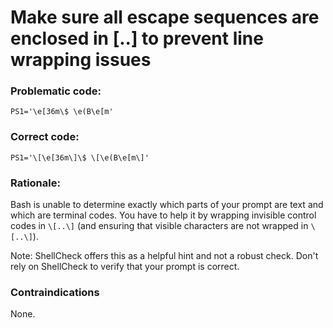 # Make sure all escape sequences are enclosed in \[..\] to prevent line wrapping issues

### Problematic code:

    PS1='\e[36m\$ \e(B\e[m'

### Correct code:

    PS1='\[\e[36m\]\$ \[\e(B\e[m\]'

### Rationale:

Bash is unable to determine exactly which parts of your prompt are text and which are terminal codes. You have to help it by wrapping invisible control codes in `\[..\]` (and ensuring that visible characters are not wrapped in `\[..\]`).

Note: ShellCheck offers this as a helpful hint and not a robust check. Don't rely on ShellCheck to verify that your prompt is correct.

### Contraindications

None.